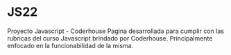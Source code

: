# JS22
Proyecto Javascript - Coderhouse
Pagina desarrollada para cumplir con las rubricas del curso Javascript brindado por Coderhouse.
Principalmente enfocado en la funcionabilidad de la misma.  
